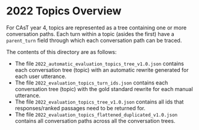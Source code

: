 # 2022 Topics Overview

For CAsT year 4, topics are represented as a tree containing one or more conversation paths. 
Each turn within a topic (asides the first) have a `parent_turn` field through which each conversation path can be traced.

The contents of this directory are as follows:

- The file `2022_automatic_evaluation_topics_tree_v1.0.json` contains each conversation tree (topic) with an automatic rewrite generated for each user utterance.
- The file `2022_evaluation_topics_turn_ids.json` contains each conversation tree (topic) with the gold standard rewrite for each manual utterance.
- The file `2022_evaluation_topics_tree_v1.0.json` contains all ids that responses/ranked passages need to be returned for.
- The file `2022_evaluation_topics_flattened_duplicated_v1.0.json` contains all conversation paths across all the conversation trees.